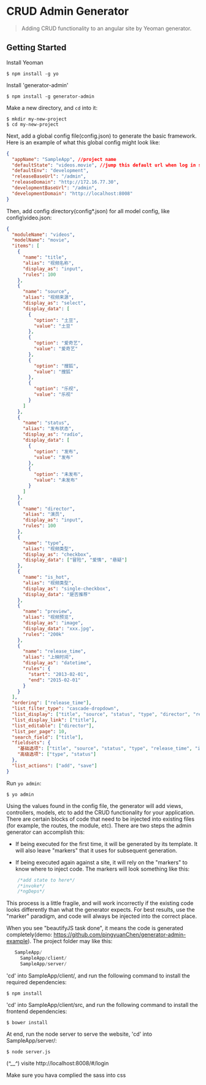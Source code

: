 # CRUD Admin Generator

> Adding CRUD functionality to an angular site by Yeoman generator.


## Getting Started

Install Yeoman

```
$ npm install -g yo
```

Install 'generator-admin'

```
$ npm install -g generator-admin
```

Make a new directory, and `cd` into it:
```
$ mkdir my-new-project
$ cd my-new-project
```

Next, add a global config file(config.json) to generate the basic framework. Here is an example of what this global config might look like:

```json
{
  "appName": "SampleApp", //project name
  "defaultState": "videos.movie", //jump this default url when log in successfull
  "defaultEnv": "development",
  "releaseBaseUrl": "/admin",
  "releaseDomain": "http://172.16.77.30",
  "developmentBaseUrl": "/admin",
  "developmentDomain": "http://localhost:8008"
}
```
Then, add config directory(config\*.json) for all model config, like config\video.json:
```json
{
  "moduleName": "videos",
  "modelName": "movie",
  "items": [
    {
      "name": "title",
      "alias": "视频名称",
      "display_as": "input",
      "rules": 100
    },
    {
      "name": "source",
      "alias": "视频来源",
      "display_as": "select",
      "display_data": [
        {
          "option": "土豆",
          "value": "土豆"
        },
        {
          "option": "爱奇艺",
          "value": "爱奇艺"
        },
        {
          "option": "搜狐",
          "value": "搜狐"
        },
        {
          "option": "乐视",
          "value": "乐视"
        }
      ]
    },
    {
      "name": "status",
      "alias": "发布状态",
      "display_as": "radio",
      "display_data": [
        {
          "option": "发布",
          "value": "发布"
        },
        {
          "option": "未发布",
          "value": "未发布"
        }
      ]
    },
    {
      "name": "director",
      "alias": "演员",
      "display_as": "input",
      "rules": 100
    },
    {
      "name": "type",
      "alias": "视频类型",
      "display_as": "checkbox",
      "display_data": ["冒险", "爱情", "悬疑"]
    },
    {
      "name": "is_hot",
      "alias": "视频类型",
      "display_as": "single-checkbox",
      "display_data": "是否推荐"
    },
    {
      "name": "preview",
      "alias": "视频预览",
      "display_as": "image",
      "display_data": "xxx.jpg",
      "rules": "200k"
    },
    {
      "name": "release_time",
      "alias": "上映时间",
      "display_as": "datetime",
      "rules": {
        "start": "2013-02-01",
        "end": "2015-02-01"
      }
    }
  ],
  "ordering": ["release_time"],
  "list_filter_type": "cascade-dropdown",
  "list_display": ["title", "source", "status", "type", "director", "release_time"],
  "list_display_link": ["title"],
  "list_editable": ["director"],
  "list_per_page": 10,
  "search_field": ["title"],
  "fieldsets": {
    "基础选项": ["title", "source", "status", "type", "release_time", "is_hot"],
    "高级选项": ["type", "status"]
  },
  "list_actions": ["add", "save"]
}
```

Run `yo admin`:
```
$ yo admin
```

Using the values found in the config file, the generator will add views, controllers, models, etc to add the CRUD functionality for your application.  There are certain blocks of code that need to be injected into existing files (for example, the routes, the module, etc).  There are two steps the admin generator can accomplish this:

* If being executed for the first time, it will be generated by its template.  It will also leave "markers" that it uses for subsequent generation.

* If being executed again against a site, it will rely on the "markers" to know where to inject code.  The markers will look something like this:

```js
    /*add state to here*/
    /*invoke*/
    /*ngDeps*/
```

This process is a little fragile, and will work incorrectly if the existing code looks differently than what the generator expects.  For best results, use the "marker" paradigm, and code will always be injected into the correct place.


When you see "beautifyJS task done", it means the code is generated completely(demo: https://github.com/pingyuanChen/generator-admin-example).  The project folder may like this:
 ```js
    SampleApp/
      SampleApp/client/
      SampleApp/server/
```

'cd' into SampleApp/client/, and run the following command to install the required dependencies:
```
$ npm install
```

'cd' into SampleApp/client/src, and run the following command to install the frontend dependencies:
```
$ bower install
```

At end, run the node server to serve the website, 'cd' into SampleApp/server/:
```
$ node server.js
```

(*^__^*) visite http://localhost:8008/#/login

Make sure you hava complied the sass into css
